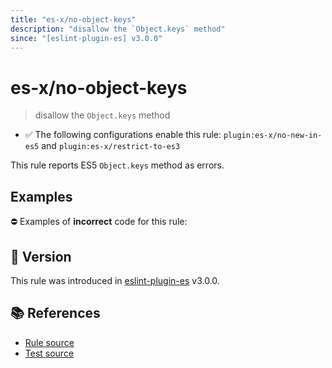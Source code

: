 ```yaml
---
title: "es-x/no-object-keys"
description: "disallow the `Object.keys` method"
since: "[eslint-plugin-es] v3.0.0"
---
```


# es-x/no-object-keys
> disallow the `Object.keys` method

- ✅ The following configurations enable this rule: `plugin:es-x/no-new-in-es5` and `plugin:es-x/restrict-to-es3`

This rule reports ES5 `Object.keys` method as errors.

## Examples

⛔ Examples of **incorrect** code for this rule:

<eslint-playground type="bad" code="/*eslint es-x/no-object-keys: error */
const keys = Object.keys(obj)
" />

## 🚀 Version

This rule was introduced in [eslint-plugin-es] v3.0.0.

[eslint-plugin-es]: https://github.com/mysticatea/eslint-plugin-es

## 📚 References

- [Rule source](https://github.com/ota-meshi/eslint-plugin-es-x/blob/master/lib/rules/no-object-keys.js)
- [Test source](https://github.com/ota-meshi/eslint-plugin-es-x/blob/master/tests/lib/rules/no-object-keys.js)
